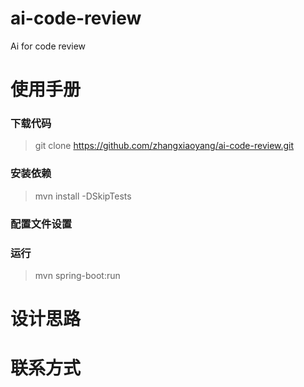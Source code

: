 # ai-code-review
Ai for code review

# 使用手册
### 下载代码
> git clone https://github.com/zhangxiaoyang/ai-code-review.git

### 安装依赖
> mvn install -DSkipTests

### 配置文件设置


### 运行
> mvn spring-boot:run


# 设计思路

# 联系方式

